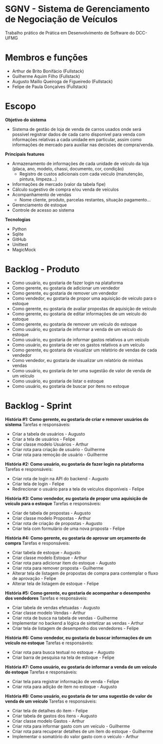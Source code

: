 # SGNV - Sistema de Gerenciamento de Negociação de Veículos
Trabalho prático de Prática em Desenvolvimento de Software do DCC-UFMG

# Membros e funções
- Arthur de Brito Bonifácio (Fullstack)
- Guilherme Aquim Filho (Fullstack)
- Augusto Maillo Queiroga de Figueiredo (Fullstack)
- Felipe de Paula Gonçalves (Fullstack)

# Escopo
**Objetivo do sistema**
- Sistema de gestão de loja de venda de carros usados onde será possível registrar dados de cada carro disponível para venda com informações relativas a cada unidade em particular, assim como informações de mercado para auxiliar nas decisões de compra/venda.

**Principais features**
- Armazenamento de informações de cada unidade de veículo da loja (placa, ano, modelo, chassi, documento, cor, condição)
  - Registro de custos adicionais com cada veículo (manutenção, pintura, limpeza…)
- Informações de mercado (valor da tabela fipe)
- Cálculo sugestivo de compra e/ou venda de veículos
- Acompanhamento de vendas
  - Nome cliente, produto, parcelas restantes, situação pagamento…
- Gerenciamento de estoque
- Controle de acesso ao sistema

**Tecnologias**
- Python
- Sqlite
- GitHub
- Unittest
- MagicMock

# Backlog - Produto
- Como usuário, eu gostaria de fazer login na plataforma
- Como gerente, eu gostaria de adicionar um vendedor
- Como gerente, eu gostaria de remover um vendedor
- Como vendedor, eu gostaria de propor uma aquisição de veículo para o estoque
- Como gerente, eu gostaria de avaliar propostas de aquisição de veículo
- Como gerente, eu gostaria de editar informações de um veículo do estoque
- Como gerente, eu gostaria de remover um veículo do estoque
- Como usuário, eu gostaria de informar a venda de um veículo do estoque
- Como usuário, eu gostaria de informar gastos relativos a um veículo
- Como usuário, eu gostaria de ver os gastos relativos a um veículo
- Como gerente, eu gostaria de visualizar um relatório de vendas de cada vendedor
- Como vendedor, eu gostaria de visualizar um relatório de minhas vendas
- Como usuário, eu gostaria de ter uma sugestão de valor de venda de um veículo
- Como usuário, eu gostaria de listar o estoque
- Como usuário, eu gostaria de buscar por itens no estoque

# Backlog - Sprint
**História #1: Como gerente, eu gostaria de criar e remover usuários do sistema**
Tarefas e responsáveis:
- Criar a tabela de usuários - Augusto
- Criar a tela de usuários - Felipe
- Criar classe modelo Usuários - Arthur
- Criar rota para criação de usuário - Guilherme
- Criar rota para remoção de usuário - Guilherme

**História #2: Como usuário, eu gostaria de fazer login na plataforma**
Tarefas e responsáveis:
- Criar rota de login na API do backend - Augusto
- Criar tela de login - Felipe
- Redirecionar o usuário para a tela de veículos disponíveis - Felipe

**História #3: Como vendedor, eu gostaria de propor uma aquisição de veículo para o estoque**
Tarefas e responsáveis:
- Criar de tabela de propostas - Augusto 
- Criar classe modelo Propostas - Arthur
- Criar rota de criação de propostas - Augusto
- Criar tela com formulário de uma nova proposta - Felipe

**História #4: Como gerente, eu gostaria de aprovar um orçamento de compra**
Tarefas e responsáveis:
- Criar tabela de estoque - Augusto
- Criar classe modelo Estoque - Arthur
- Criar rota para adicionar item do estoque - Augusto
- Criar rota para remover proposta - Guilherme
- Alterar tela de listagem de propostas de compra para contemplar o fluxo de aprovação - Felipe
- Alterar tela de listagem de estoque - Felipe

**História #5: Como gerente, eu gostaria de acompanhar o desempenho dos vendedores**
Tarefas e responsáveis:
- Criar tabela de vendas efetuadas - Augusto
- Criar classe modelo Vendas - Arthur
- Criar rota de busca na tabela de vendas - Guilherme
- Implementar no backend a lógica de sintetizar as vendas - Arthur
- Criar tela de listagem de desempenho dos vendedores - Felipe

**História #6: Como vendedor, eu gostaria de buscar informações de um veículo no estoque**
Tarefas e responsáveis:
- Criar rota para busca textual no estoque - Augusto
- Criar barra de pesquisa na tela de estoque - Felipe

**História #7: Como usuário, eu gostaria de informar a venda de um veículo do estoque**
Tarefas e responsáveis:
- Criar tela para registrar informação de venda - Felipe
- Criar rota para adição de item no estoque - Augusto

**História #8: Como usuário, eu gostaria de ter uma sugestão de valor de venda de um veículo**
Tarefas e responsáveis:
- Criar tela de detalhes do item - Felipe
- Criar tabela de gastos dos itens - Augusto
- Criar classe modelo Gastos - Arthur
- Criar rota para informar gasto com um veículo - Guilherme
- Criar rota para recuperar detalhes de um item do estoque - Guilherme
- Implementar o somatório do valor gasto com o veículo - Arthur




